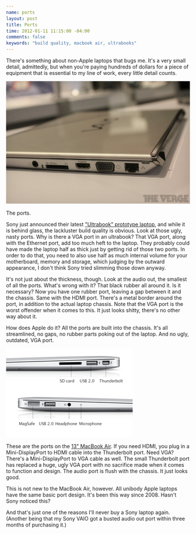 ```yaml
---
name: ports
layout: post
title: Ports
time: 2012-01-11 11:15:00 -04:00
comments: false
keywords: "build quality, macbook air, ultrabooks"
---
```


There's something about non-Apple laptops that bugs me. It's a very small detail, admittedly, but when you're paying hundreds of dollars for a piece of equipment that is essential to my line of work, every little detail counts.

![](ultrabook-prototype-the-verge.png)

The ports.

<!-- more -->

Sony just announced their latest ["Ultrabook" prototype laptop](http://www.theverge.com/2012/1/10/2696098/sony-shows-off-vaio-ultrabook-prototype-behind-glass/in/2454903), and while it is behind glass, the lackluster build quality is obvious. Look at those ugly, nasty ports. Why is there a VGA port in an ultrabook? That VGA port, along with the Ethernet port, add too much heft to the laptop. They probably could have made the laptop half as thick just by getting rid of those two ports. In order to do that, you need to also use half as much internal volume for your motherboard, memory and storage, which judging by the outward appearance, I don't think Sony tried slimming those down anyway.

It's not just about the thickness, though. Look at the audio out, the smallest of all the ports. What's wrong with it? That black rubber all around it. Is it necessary? Now you have one rubber port, leaving a gap between it and the chassis. Same with the HDMI port. There's a metal border around the port, in addition to the actual laptop chassis. Note that the VGA port is the worst offender when it comes to this. It just looks shitty, there's no other way about it.

How does Apple do it? All the ports are built into the chassis. It's all streamlined, no gaps, no rubber parts poking out of the laptop. And no ugly, outdated, VGA port.

![](macbookair-ports-apple.png)

These are the ports on the [13" MacBook Air](http://www.apple.com/macbookair/specs.html). If you need HDMI, you plug in a Mini-DisplayPort to HDMI cable into the Thunderbolt port. Need VGA? There's a Mini-DisplayPort to VGA cable as well. The small Thunderbolt port has replaced a huge, ugly VGA port with no sacrifice made when it comes to function and design. The audio port is flush with the chassis. It just looks good.

This is not new to the MacBook Air, however. All unibody Apple laptops have the same basic port design. It's been this way since 2008. Hasn't Sony noticed this?

And that's just one of the reasons I'll never buy a Sony laptop again. (Another being that my Sony VAIO got a busted audio out port within three months of purchasing it.)
